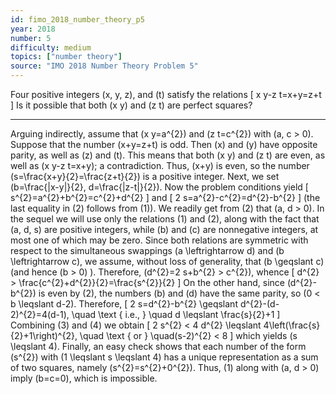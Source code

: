 ```yaml
---
id: fimo_2018_number_theory_p5
year: 2018
number: 5
difficulty: medium
topics: ["number theory"]
source: "IMO 2018 Number Theory Problem 5"
---
```


Four positive integers \(x, y, z\), and \(t\) satisfy the relations
\[
x y-z t=x+y=z+t
\]
Is it possible that both \(x y\) and \(z t\) are perfect squares?


---
Arguing indirectly, assume that \(x y=a^{2}\) and \(z t=c^{2}\) with \(a, c > 0\).
Suppose that the number \(x+y=z+t\) is odd. Then \(x\) and \(y\) have opposite parity, as well as \(z\) and \(t\). This means that both \(x y\) and \(z t\) are even, as well as \(x y-z t=x+y\); a contradiction. Thus, \(x+y\) is even, so the number \(s=\frac{x+y}{2}=\frac{z+t}{2}\) is a positive integer.
Next, we set \(b=\frac{|x-y|}{2}, d=\frac{|z-t|}{2}\). Now the problem conditions yield
\[
s^{2}=a^{2}+b^{2}=c^{2}+d^{2}
\]
and
\[
2 s=a^{2}-c^{2}=d^{2}-b^{2}
\]
(the last equality in (2) follows from (1)). We readily get from (2) that \(a, d > 0\).
In the sequel we will use only the relations (1) and (2), along with the fact that \(a, d, s\) are positive integers, while \(b\) and \(c\) are nonnegative integers, at most one of which may be zero. Since both relations are symmetric with respect to the simultaneous swappings \(a \leftrightarrow d\) and \(b \leftrightarrow c\), we assume, without loss of generality, that \(b \geqslant c\) (and hence \(b > 0\) ). Therefore, \(d^{2}=2 s+b^{2} > c^{2}\), whence
\[
d^{2} > \frac{c^{2}+d^{2}}{2}=\frac{s^{2}}{2}
\]
On the other hand, since \(d^{2}-b^{2}\) is even by (2), the numbers \(b\) and \(d\) have the same parity, so \(0 < b \leqslant d-2\). Therefore,
\[
2 s=d^{2}-b^{2} \geqslant d^{2}-(d-2)^{2}=4(d-1), \quad \text { i.e., } \quad d \leqslant \frac{s}{2}+1
\]
Combining (3) and (4) we obtain
\[
2 s^{2} < 4 d^{2} \leqslant 4\left(\frac{s}{2}+1\right)^{2}, \quad \text { or } \quad(s-2)^{2} < 8
\]
which yields \(s \leqslant 4\).
Finally, an easy check shows that each number of the form \(s^{2}\) with \(1 \leqslant s \leqslant 4\) has a unique representation as a sum of two squares, namely \(s^{2}=s^{2}+0^{2}\). Thus, (1) along with \(a, d > 0\) imply \(b=c=0\), which is impossible.
